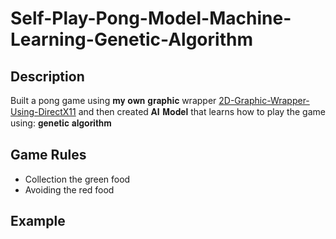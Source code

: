 # Self-Play-Pong-Model-Machine-Learning-Genetic-Algorithm
## Description
Built a pong game using 𝐦𝐲 𝐨𝐰𝐧 𝐠𝐫𝐚𝐩𝐡𝐢𝐜 wrapper [2D-Graphic-Wrapper-Using-DirectX11](https://github.com/soulsama972/2D-Graphic-Wrapper-Using-DirectX11) and then created 𝐀𝐈 𝐌𝐨𝐝𝐞𝐥 that learns how to play the game using: 𝐠𝐞𝐧𝐞𝐭𝐢𝐜 𝐚𝐥𝐠𝐨𝐫𝐢𝐭𝐡𝐦

## Game Rules
* Collection the green food
* Avoiding the red food


## Example
